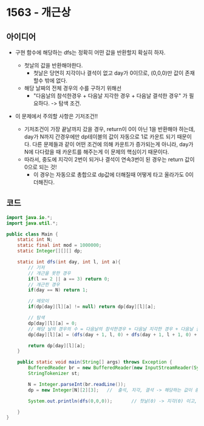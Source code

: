 # 1563 - 개근상


## 아이디어

* 구현 함수에 해당하는 dfs는 정확히 어떤 값을 반환할지 확실히 하자.
    - 첫날의 값을 반환해야한다.
        - 첫날은 당연히 지각이나 결석이 없고 day가 0이므로, (0,0,0)만 값이 존재할수 밖에 없다.
    - 해당 날짜의 전체 경우의 수를 구하기 위해선
        -  "다음날의 참석한경우 + 다음날 지각한 경우 + 다음날 결석한 경우" 가 필요하다. -> 탐색 조건.

* 이 문제에서 주의할 사항은 기저조건!!
    - 기저조건이 가장 끝날까지 갔을 경우, return이 0이 아닌 1을 반환해야 하는데, day가 N까지 간경우에만 dp테이블의 값이 자동으로 1로 카운트 되기 때문이다. 다른 문제들과 같이 어떤 조건에 의해 카운트가 증가되는게 아니라, day가 N에 다다랐을 때 카운트를 해주는게 이 문제의 핵심이기 때문이다.
    - 따라서, 중도에 지각이 2번이 되거나 결석이 연속3번이 된 경우는 return 값이 0으로 되는 것!
        - 이 경우는 자동으로 총합으로 dp값에 더해질때 어떻게 타고 올라가도 0이 더해진다.

## 코드

```java
import java.io.*;
import java.util.*;

public class Main {
    static int N;
    static final int mod = 1000000;
    static Integer[][][] dp;

    static int dfs(int day, int l, int a){
        // 기저
        // 개근을 못한 경우
        if(l == 2 || a == 3) return 0;
        // 개근힌 경우
        if(day == N) return 1;

        // 메모이
        if(dp[day][l][a] != null) return dp[day][l][a];

        // 탐색
        dp[day][l][a] = 0;
        // 해당 날의 경우의 수 = 다음날의 참석한경우 + 다음날 지각한 경우 + 다음날 결석한 경우
        dp[day][l][a] = (dfs(day + 1, l, 0) + dfs(day + 1, l + 1, 0) + dfs(day + 1, l, a + 1)) % mod;

        return dp[day][l][a];
    }

    public static void main(String[] args) throws Exception {
        BufferedReader br = new BufferedReader(new InputStreamReader(System.in));
        StringTokenizer st;

        N = Integer.parseInt(br.readLine());
        dp = new Integer[N][2][3];   //  출석, 지각, 결석 -> 해당하는 값이 총 갯수.

        System.out.println(dfs(0,0,0));       // 첫날(0) -> 지각(0) 이고, 결석(0)인 상태의 값을 구하기.

    }
}
```